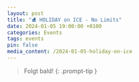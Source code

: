 ```yaml
---
layout: post
title: "⛸️ HOLIDAY on ICE - No Limits"
date: 2024-01-05 19:00:00 +0100
categories: Events
tags: events
pin: false
media_content: /2024-01-05-holiday-on-ice
---
```


> Folgt bald!
{: .prompt-tip }